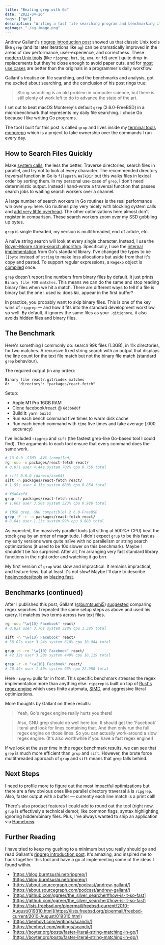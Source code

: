 ```yaml
---
title: "Beating grep with Go"
date: "2022-04-26"
tags: ["go"]
description: "Writing a fast file searching program and benchmarking it."
ogimage: "./og-image.png"
---
```


Andrew Gallant's [ripgrep introduction post](https://blog.burntsushi.net/ripgrep/) showed us that classic Unix tools like `grep` (and its later iterations like `ag`) can be dramatically improved in the areas of raw performance, user-experience, and correctness. These [modern Unix tools](https://github.com/ibraheemdev/modern-unix) (like `ripgrep`, `bat`, `jq`, `exa`, or `fd`) aren't quite drop-in replacements but they're close enough to avoid paper cuts, and for [most use cases](https://github.com/BurntSushi/ripgrep#why-shouldnt-i-use-ripgrep) are better than the originals in a programmer's daily workflow.

Gallant's treatise on file searching, and the benchmarks and analysis, got me excited about searching, and the conclusion of his post rings true:

> String searching is an old problem in computer science, but there is still plenty of work left to do to advance the state of the art.

I set out to beat macOS Monterey's default `grep` (2.6.0-FreeBSD) in a microbenchmark that represents my daily file searching. I chose Go because I like writing Go programs.

The tool I built for this post is called `grup` and lives inside my [terminal tools monorepo](https://github.com/healeycodes/tools) which is a project to take ownership over the commands I run every day.

## How to Search Files Quickly

Make [system calls](https://man7.org/linux/man-pages/man2/lstat.2.html), the less the better. Traverse directories, search files in parallel, and try not to look at every character. The recommended directory traversal function in Go is `filepath.WalkDir` but this walks files in lexical order by sorting them. In my personal use-case of `grep`, I don't need deterministic output. Instead I hand-wrote a traversal function that passes search jobs to waiting search workers over a channel.

A large number of search workers in Go routines is the real performance win over `grep` here. Go routines play very nicely with blocking system calls and [add very little overhead](https://utcc.utoronto.ca/~cks/space/blog/programming/GoSchedulerAndSyscalls). The other optimizations here almost don't register in comparison. These search workers zoom over my SSD gobbling up bytes.

`grep` is single threaded, my version is multithreaded, end of article, etc.

A naïve string search will look at every single character. Instead, I use the [Boyer–Moore string-search algorithm](https://en.wikipedia.org/wiki/Boyer%E2%80%93Moore_string-search_algorithm). Specifically, I use the [internal implementation](https://go.googlesource.com/go/+/go1.18.1/src/strings/search.go) from Go's standard library. I've changed the types to be `[]byte` instead of `string` to make less allocations but aside from that it's copy and pasted. To support regular expressions, a `Regexp` object is [compiled](https://pkg.go.dev/regexp#Compile) once.

`grep` doesn't report line numbers from binary files by default. It just prints `Binary file FOO matches`. This means we can do the same and stop reading binary files when we hit a match. There are different ways to tell if a file is binary but the one I used is: does `NUL` appear in the first buffer?

In practice, you probably want to skip binary files. This is one of the key wins of `ripgrep` — and how it fits into the standard development workflow so well. By default, it ignores the same files as your `.gitignore`, it also avoids hidden files and binary files.

## The Benchmark

Here's something I commonly do: search 99k files (1.3GB), in 11k directories, for two matches. A recursive fixed string search with an output that displays the line count for the text file match but not the binary file match (standard `grep` behaviour).

The required output (in any order):

```text
Binary file react/.git/index matches
8:    "directory": "packages/react-fetch"
```

Setup:

- Apple M1 Pro 16GB RAM
- Clone facebook/react @ `6d3b6d0f`
- Build it: `yarn build`
- Run each bench command five times to warm disk cache
- Run each bench command with `time` five times and take average (.000 accuracy)

I've included `ripgrep` and `sift` (the fastest grep-like Go-based tool I could find). The arguments to each tool ensure that every command does the same work.

```bash
# 13.0.0 -SIMD -AVX (compiled)
rg -uuu -n packages/react-fetch react/
# 0.87s user 4.44s system 702% cpu 0.756 total

# sift 0.9.0 (darwin/arm64)
sift -n packages/react-fetch react/
# 1.55s user 4.33s system 688% cpu 0.854 total

# f6a04efd
grup -n packages/react-fetch react/
# 1.66s user 3.50s system 523% cpu 0.986 total

# (BSD grep, GNU compatible) 2.6.0-FreeBSD
grep -F -r -n packages/react-fetch react/
# 8.64s user 1.23s system 99% cpu 9.883 total
```

As expected, the massively parallel tools (all sitting at 500%+ CPU) beat the stock `grep` by an order of magnitude. I didn't expect `grup` to be this fast as my early versions were quite naïve with no parallelism or string search optimizations (it used to be 10x slower on this benchmark). Maybe I shouldn't be *too* surprised. After all, I'm arranging very fast standard library functions in the right order and watching it go brrr.

My first version of `grup` was slow and impractical. It remains impractical, and feature-less, but at least it's not slow! Maybe I'll dare to describe [healeycodes/tools](https://github.com/healeycodes/tools) as [blazing fast](https://twitter.com/acdlite/status/974390255393505280).

## Benchmarks (continued)

After I published this post, Gallant ([@burntsushi5](https://twitter.com/burntsushi5)) [suggested](https://twitter.com/burntsushi5/status/1519279733703331841) comparing regex searches. I repeated the same setup steps as above and used his query. It matches two terms across two text files.

```bash
rg -uuu "\w{10} Facebook" react/
# 0.82s user 3.76s system 328% cpu 1.395 total

sift -n "\w{10} Facebook" react/
# 58.07s user 3.24s system 610% cpu 10.044 total

grup -n -re "\w{10} Facebook" react/
# 42.32s user 3.20s system 449% cpu 10.119 total

grep -r -n "\w{10} Facebook" react/
# 20.49s user 1.50s system 95% cpu 22.988 total
```

Here `ripgrep` pulls far in front. This specific benchmark stresses the regex implementation more than anything else. `ripgrep` is built on top of [Rust's regex engine](https://github.com/rust-lang/regex) which uses finite automata, [SIMD](https://github.com/BurntSushi/ripgrep/discussions/1822), and aggressive literal optimizations.

More thoughts by Gallant on these results:

> Yeah, Go's regex engine really hurts you there!

> Also, GNU grep should do well here too. It should get the 'Facebook' literal and look for lines containing that. And then only run the full regex engine on those lines. So you can actually work-around a slow regex engine. (It's also worthwhile if you have a fast regex engine!)

If we look at the user time in the regex benchmark results, we can see that `grep` is much more efficient than `grup` and `sift`. However, the brute force multithreaded approach of `grup` and `sift` means that `grep` falls behind.

## Next Steps

I need to profile more to figure out the most impactful optimizations but there are a few obvious ones like parallel directory traversal à la `ripgrep`. Also, faster output with a buffer — currently each line match is a print call!

There's also product features I could add to round out the tool (right now, `grup` is effectively a technical demo); like common flags, syntax highlighting, ignoring hidden/binary files. Plus, I've always wanted to ship an application via [Homebrew](https://brew.sh/).

## Further Reading

I have tried to keep my gushing to a minimum but you really should go and read Gallant's [ripgrep introduction post](https://blog.burntsushi.net/ripgrep/). It's amazing, and inspired me to hack together this tool and have a go at implementing some of the ideas I found within.

- [https://blog.burntsushi.net/ripgrep/](https://blog.burntsushi.net/ripgrep/)
- [https://about.sourcegraph.com/podcast/andrew-gallant/](https://about.sourcegraph.com/podcast/andrew-gallant/)
- [https://github.com/ggreer/the_silver_searcher#how-is-it-so-fast](https://github.com/ggreer/the_silver_searcher#how-is-it-so-fast)
- [https://lists.freebsd.org/pipermail/freebsd-current/2010-August/019310.html](https://lists.freebsd.org/pipermail/freebsd-current/2010-August/019310.html)
- [https://benhoyt.com/writings/scandir/](https://benhoyt.com/writings/scandir/)
- [https://boyter.org/posts/faster-literal-string-matching-in-go/](https://boyter.org/posts/faster-literal-string-matching-in-go/)
